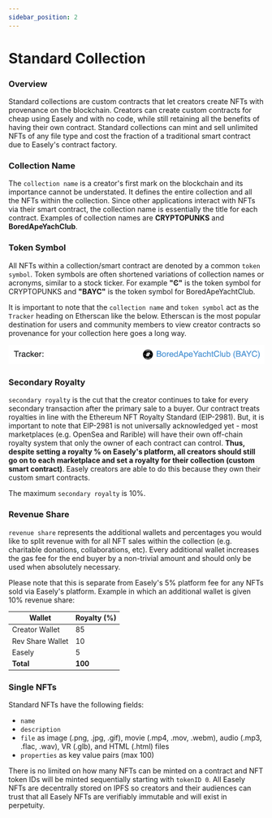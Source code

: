 ```yaml
---
sidebar_position: 2
---
```


# Standard Collection

### Overview

Standard collections are custom contracts that let creators create NFTs with provenance on the blockchain. Creators can create custom contracts for cheap using Easely and with no code, while still retaining all the benefits of having their own contract. Standard collections can mint and sell unlimited NFTs of any file type and cost the fraction of a traditional smart contract due to Easely's contract factory. 

### Collection Name

The `collection name` is a creator's first mark on the blockchain and its importance cannot be understated. It defines the entire collection and all the NFTs within the collection. Since other applications interact with NFTs via their smart contract, the collection name is essentially the title for each contract. Examples of collection names are **CRYPTOPUNKS** and **BoredApeYachClub**.

### Token Symbol

All NFTs within a collection/smart contract are denoted by a common `token symbol`. Token symbols are often shortened variations of collection names or acronyms, similar to a stock ticker. For example **"Ͼ"** is the token symbol for CRYPTOPUNKS and **"BAYC"**  is the token symbol for BoredApeYachtClub. 

It is important to note that the `collection name` and `token symbol` act as the `Tracker` heading on Etherscan like the below. Etherscan is the most popular destination for users and community members to view creator contracts so provenance for your collection here goes a long way.

![tracker-example.png](tracker-example.png)

### Secondary Royalty

`secondary royalty` is the cut that the creator continues to take for every secondary transaction after the primary sale to a buyer. Our contract treats royalties in line with the Ethereum NFT Royalty Standard (EIP-2981). But, it is important to note that EIP-2981 is not universally acknowledged yet - most marketplaces (e.g. OpenSea and Rarible) will have their own off-chain royalty system that only the owner of each contract can control. **Thus, despite setting a royalty % on Easely's platform, all creators should still go on to each marketplace and set a royalty for their collection (custom smart contract)**. Easely creators are able to do this because they own their custom smart contracts.

The maximum `secondary royalty` is 10%. 

### Revenue Share

`revenue share` represents the additional wallets and percentages you would like to split revenue with for all NFT sales within the collection (e.g. charitable donations, collaborations, etc). Every additional wallet increases the gas fee for the end buyer by a non-trivial amount and should only be used when absolutely necessary.

Please note that this is separate from Easely's 5% platform fee for any NFTs sold via Easely's platform. Example in which an additional wallet is given 10% revenue share: 

| Wallet            | Royalty (%) |
| ----------------- | ----------- |
| Creator Wallet    | 85          |
| Rev Share Wallet  | 10          |
| Easely            | 5           |
| **Total**         | **100**     |

### Single NFTs

Standard NFTs have the following fields:
* `name`
* `description`
* `file` as image (.png, .jpg, .gif), movie (.mp4, .mov, .webm), audio (.mp3, .flac, .wav), VR (.glb), and HTML (.html) files
* `properties` as key value pairs (max 100)

There is no limited on how many NFTs can be minted on a contract and NFT token IDs will be minted sequentially starting with `tokenID 0`. All Easely NFTs are decentrally stored on IPFS so creators and their audiences can trust that all Easely NFTs are verifiably immutable and will exist in perpetuity. 